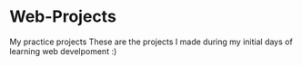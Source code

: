 # Web-Projects
My practice projects
These are the projects I made during my initial days of learning web develpoment :)
